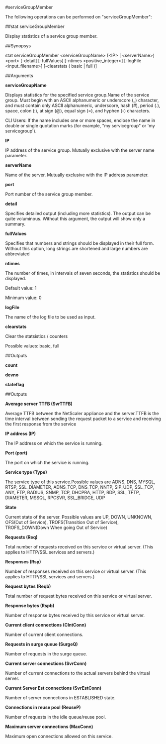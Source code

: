 #serviceGroupMember

The following operations can be performed on "serviceGroupMember":


##stat serviceGroupMember

Display statistics of a service group member.


##Synopsys

stat serviceGroupMember &lt;serviceGroupName> (&lt;IP> | &lt;serverName>) &lt;port> [-detail] [-fullValues] [-ntimes &lt;positive_integer>] [-logFile &lt;input_filename>] [-clearstats ( basic | full )]


##Arguments

<b>serviceGroupName</b>
Displays statistics for the specified service group.Name of the service group. Must begin with an ASCII alphanumeric or underscore (_) character, and must contain only ASCII alphanumeric, underscore, hash (#), period (.), space, colon (:), at sign (@), equal sign (=), and hyphen (-) characters. 
CLI Users: If the name includes one or more spaces, enclose the name in double or single quotation marks (for example, "my servicegroup" or 'my servicegroup').

<b>IP</b>
IP address of the service group. Mutually exclusive with the server name parameter.

<b>serverName</b>
Name of the server. Mutually exclusive with the IP address parameter.

<b>port</b>
Port number of the service group member.

<b>detail</b>
Specifies detailed output (including more statistics). The output can be quite voluminous. Without this argument, the output will show only a summary.

<b>fullValues</b>
Specifies that numbers and strings should be displayed in their full form. Without this option, long strings are shortened and large numbers are abbreviated

<b>ntimes</b>
The number of times, in intervals of seven seconds, the statistics should be displayed.
Default value: 1
Minimum value: 0

<b>logFile</b>
The name of the log file to be used as input.

<b>clearstats</b>
Clear the statsistics / counters
Possible values: basic, full



##Outputs

<b>count</b>

<b>devno</b>

<b>stateflag</b>



##Outputs

<b>Average server TTFB (SvrTTFB)</b>
Average TTFB between the NetScaler appliance and the server.TTFB is the time interval between sending the request packet to a service and receiving the first response from the service

<b>IP address (IP)</b>
The IP address on which the service is running.

<b>Port (port)</b>
The port on which the service is running.

<b>Service type (Type)</b>
The service type of this service.Possible values are ADNS, DNS, MYSQL, RTSP, SSL_DIAMETER, ADNS_TCP, DNS_TCP, NNTP, SIP_UDP, SSL_TCP, ANY, FTP, RADIUS, SNMP, TCP, DHCPRA, HTTP, RDP, SSL, TFTP, DIAMETER, MSSQL, RPCSVR, SSL_BRIDGE, UDP

<b>State</b>
Current state of the server. Possible values are UP, DOWN, UNKNOWN, OFS(Out of Service), TROFS(Transition Out of Service), TROFS_DOWN(Down When going Out of Service)

<b>Requests (Req)</b>
Total number of requests received on this service or virtual server. (This applies to HTTP/SSL services and servers.)

<b>Responses (Rsp)</b>
Number of responses received on this service or virtual server. (This applies to HTTP/SSL services and servers.)

<b>Request bytes (Reqb)</b>
Total number of request bytes received on this service or virtual server.

<b>Response bytes (Rspb)</b>
Number of response bytes received by this service or virtual server.

<b>Current client connections (ClntConn)</b>
Number of current client connections.

<b>Requests in surge queue (SurgeQ)</b>
Number of requests in the surge queue.

<b>Current server connections (SvrConn)</b>
Number of current connections to the actual servers behind the virtual server.

<b>Current Server Est connections (SvrEstConn)</b>
Number of server connections in ESTABLISHED state.

<b>Connections in reuse pool (ReuseP)</b>
Number of requests in the idle queue/reuse pool.

<b>Maximum server connections (MaxConn)</b>
Maximum open connections allowed on this service.



